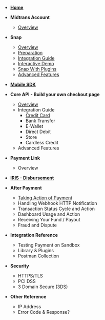 - [**Home**](/)

- **Midtrans Account**

	- [Overview](en/midtrans-account/overview.md)

- **Snap**

	- [Overview](en/snap/overview.md)
	- [Preparation](en/snap/preparation.md)
	- [Integration Guide](en/snap/integration-guide.md)
	- [Interactive Demo](en/snap/interactive-demo.md)
	- [Snap With Plugins](en/snap/with-plugin.md)
	- [Advanced Features](en/snap/advanced-feature.md)

- [**Mobile SDK**](https://mobile-docs.midtrans.com)

- **Core API - Build your own checkout page**

	- [Overview](en/core-api/overview.md)
	- Integration Guide
		- [Credit Card](en/core-api/credit-card.md)
		- Bank Transfer
		- E-Wallet
		- Direct Debit
		- Store
		- Cardless Credit
	- Advanced Features

- **Payment Link**

	- Overview

- [**IRIS - Disbursement**](https://iris-docs.midtrans.com/)

- **After Payment**	

	- [Taking Action of Payment](en/after-payment/action-payment.md)
	- Handling Webhook HTTP Notification	
	- Transaction Status Cycle and Action	
	- Dashboard Usage and Action	
	- Receiving Your Fund / Payout	
	- Fraud and Dispute	

- **Integration Reference**

	- Testing Payment on Sandbox
	- Library & Plugins
	- Postman Collection

- **Security**	

	- HTTPS/TLS	
	- PCI DSS	
	- 3 Domain Secure (3DS)	

- **Other Reference**	

	- IP Address	
	- Error Code & Response?	
